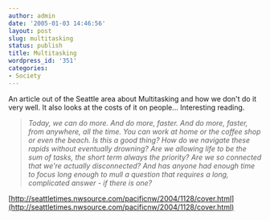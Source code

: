 ```yaml
---
author: admin
date: '2005-01-03 14:46:56'
layout: post
slug: multitasking
status: publish
title: Multitasking
wordpress_id: '351'
categories:
- Society
---
```


An article out of the Seattle area about Multitasking and how we don't
do it very well. It also looks at the costs of it on people...
Interesting reading.

> *Today, we can do more. And do more, faster. And do more, faster, from
> anywhere, all the time. You can work at home or the coffee shop or
> even the beach. Is this a good thing? How do we navigate these rapids
> without eventually drowning? Are we allowing life to be the sum of
> tasks, the short term always the priority? Are we so connected that
> we're actually disconnected? And has anyone had enough time to focus
> long enough to mull a question that requires a long, complicated
> answer - if there is one?*

[http://seattletimes.nwsource.com/pacificnw/2004/1128/cover.html](http://seattletimes.nwsource.com/pacificnw/2004/1128/cover.html)
